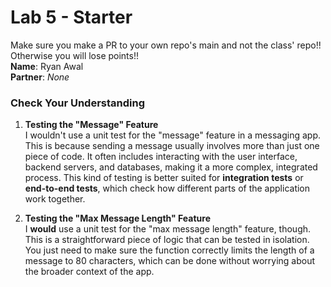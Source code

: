 # Lab 5 - Starter
Make sure you make a PR to your own repo's main and not the class' repo!! Otherwise you will lose points!! <br>
__Name__: Ryan Awal <br>
__Partner__: _None_ <br>

### Check Your Understanding

1) **Testing the "Message" Feature**  
   I wouldn't use a unit test for the "message" feature in a messaging app. This is because sending a message usually involves more than just one piece of code. It often includes interacting with the user interface, backend servers, and databases, making it a more complex, integrated process. This kind of testing is better suited for **integration tests** or **end-to-end tests**, which check how different parts of the application work together.

2) **Testing the "Max Message Length" Feature**  
   I **would** use a unit test for the "max message length" feature, though. This is a straightforward piece of logic that can be tested in isolation. You just need to make sure the function correctly limits the length of a message to 80 characters, which can be done without worrying about the broader context of the app.

